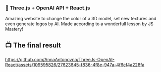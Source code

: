 ### 👋 Three.js + OpenAI API + React.js
Amazing website to change the color of a 3D model, set new textures and even generate logos by AI. Made according to a wonderfull lesson by JS Mastery! 

## 📺 The final result


https://github.com/AnnaAntonovna/ThreeJs-OpenAI-React/assets/109595826/27623645-f836-4f8e-947a-4f6cf4a228fa

